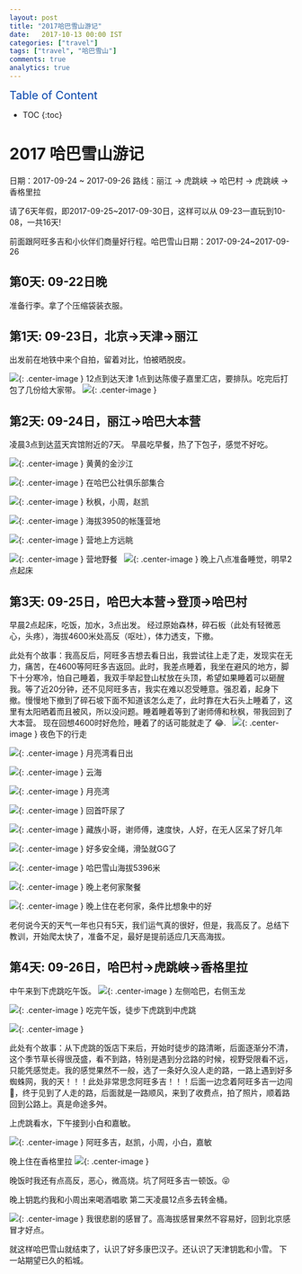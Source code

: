 ```yaml
---
layout: post
title: "2017哈巴雪山游记"
date:   2017-10-13 00:00 IST
categories: ["travel"]
tags: ["travel", "哈巴雪山"]
comments: true
analytics: true
---
```


<span/>

<span style="color: #0645ad; font-size:20px">Table of Content<span/>

  * TOC
  {:toc}

# 2017 哈巴雪山游记

日期：2017-09-24 ~ 2017-09-26
路线：丽江 -> 虎跳峡 -> 哈巴村 -> 虎跳峡 -> 香格里拉

请了6天年假，即2017-09-25~2017-09-30日，这样可以从 09-23一直玩到10-08，一共16天!

前面跟阿旺多吉和小伙伴们商量好行程。哈巴雪山日期：2017-09-24~2017-09-26

## 第0天: 09-22日晚

准备行李。拿了个压缩袋装衣服。

## 第1天: 09-23日，北京->天津->丽江

出发前在地铁中来个自拍，留着对比，怕被晒脱皮。

![](/images/2017101501.jpg){: .center-image }
12点到达天津
1点到达陈傻子嘉里汇店，要排队。吃完后打包了几份给大家带。
![](/images/2017101502.png){: .center-image }

## 第2天: 09-24日，丽江->哈巴大本营

凌晨3点到达蓝天宾馆附近的7天。
早晨吃早餐，热了下包子，感觉不好吃。

![](/images/2017101503.jpg){: .center-image }
黄黄的金沙江

![](/images/2017101504.jpg){: .center-image }
在哈巴公社俱乐部集合

![](/images/2017101505.png){: .center-image }
秋枫，小周，赵凯

![](/images/2017101506.jpg){: .center-image }
海拔3950的帐篷营地

![](/images/2017101507.jpg){: .center-image }
营地上方远眺

![](/images/2017101508.jpg){: .center-image }
营地野餐
 
![](/images/2017101509.jpg){: .center-image }
晚上八点准备睡觉，明早2点起床

## 第3天: 09-25日，哈巴大本营->登顶->哈巴村

早晨2点起床，吃饭，加水，3点出发。
经过原始森林，碎石板（此处有轻微恶心，头疼），海拔4600米处高反（呕吐），体力透支，下撤。

此处有个故事：我高反后，阿旺多吉想去看日出，我尝试往上走了走，发现实在无力，痛苦，在4600等阿旺多吉返回。此时，我差点睡着，我坐在避风的地方，脚下十分寒冷，怕自己睡着，我双手举起登山杖放在头顶，希望如果睡着可以砸醒我。等了近20分钟，还不见阿旺多吉，我实在难以忍受睡意。强忍着，起身下撤。慢慢地下撤到了碎石坡下面不知道该怎么走了，此时靠在大石头上睡着了，这里有太阳晒着而且被风，所以没问题。睡着睡着等到了谢师傅和秋枫，带我回到了大本营。
现在回想4600时好危险，睡着了的话可能就走了 😂.
 
![](/images/2017101510.jpg){: .center-image }
夜色下的行走

![](/images/2017101511.jpg){: .center-image }
月亮湾看日出

![](/images/2017101512.jpg){: .center-image }
云海

![](/images/2017101513.jpg){: .center-image }
月亮湾

![](/images/2017101514.jpg){: .center-image }
回首吓尿了

![](/images/2017101515.jpg){: .center-image }
藏族小哥，谢师傅，速度快，人好，在无人区呆了好几年

![](/images/2017101516.jpg){: .center-image }
好多安全绳，滑坠就GG了

![](/images/2017101517.png){: .center-image }
哈巴雪山海拔5396米

![](/images/2017101518.jpg){: .center-image }
晚上老何家聚餐

![](/images/2017101519.jpg){: .center-image }
晚上住在老何家，条件比想象中的好

老何说今天的天气一年也只有5天，我们运气真的很好，但是，我高反了。总结下教训，开始爬太快了，准备不足，最好是提前适应几天高海拔。

## 第4天: 09-26日，哈巴村->虎跳峡->香格里拉

中午来到下虎跳吃午饭。
![](/images/2017101520.jpg){: .center-image }
左侧哈巴，右侧玉龙

![](/images/2017101521.jpg){: .center-image }
吃完午饭，徒步下虎跳到中虎跳

![](/images/2017101522.jpg){: .center-image }

此处有个故事：从下虎跳的饭店下来后，开始时徒步的路清晰，后面逐渐分不清，这个季节草长得很茂盛，看不到路，特别是遇到分岔路的时候，视野受限看不远，只能凭感觉走。我的感觉果然不一般，选了一条好久没人走的路，一路上遇到好多蜘蛛网，我的天！！！此处非常思念阿旺多吉！！！后面一边念着阿旺多吉一边闯 😤，终于见到了人走的路，后面就是一路顺风，来到了收费点，拍了照片，顺着路回到公路上。真是命途多舛。

上虎跳看水，下午接到小白和嘉敏。

![](/images/2017101523.png){: .center-image }
阿旺多吉，赵凯，小周，小白，嘉敏

晚上住在香格里拉
![](/images/2017101524.jpg){: .center-image }

晚饭时我还有点高反，恶心，微高烧。坑了阿旺多吉一顿饭。😝

晚上钥匙约我和小周出来喝酒唱歌
第二天凌晨12点多去转金桶。

![](/images/2017101525.jpg){: .center-image }
我很悲剧的感冒了。高海拔感冒果然不容易好，回到北京感冒才好点。

就这样哈巴雪山就结束了，认识了好多康巴汉子。还认识了天津钥匙和小雪。
下一站期望已久的稻城。
